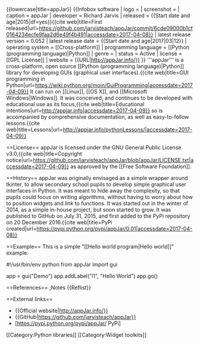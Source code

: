 {{lowercase|title=appJar}}
{{Infobox software
| logo                   = 
| screenshot             = 
| caption                = appJar
| developer              = Richard Jarvis
| released               = {{Start date and age|2015|df=yes}}<ref name=1streleased>{{cite web|title=First released|url=https://github.com/jarvisteach/appJar/commit/6cde09000b1cf0164234ecfe9faa2d6e49f4b491|accessdate=2017-04-08}}</ref>
| latest release version = 0.052
| latest release date    = {{Start date and age|2017|03|12}}
| operating system       = [[Cross-platform]]
| programming language   = [[Python (programming language)|Python]]
| genre                  =
| status                 = Active
| license                = [[GPL License]]
| website                = {{URL|http://appJar.info/}}
}}
'''appJar''' is a cross-platform, open source [[Python (programming language)|Python]] library for developing GUIs (graphical user interfaces).<ref>{{cite web|title=GUI programming in Python|url=https://wiki.python.org/moin/GuiProgramming|accessdate=2017-04-09}}</ref> It can run on [[Linux]], [[OS X]], and [[Microsoft Windows|Windows]]. It was conceived, and continues to be developed with educational use as its focus,<ref>{{cite web|title=Educational intentions|url=http://appjar.info|accessdate=2017-04-09}}</ref> so is accompanied by comprehensive documentation, as well as easy-to-follow lessons.<ref>{{cite web|title=Lessons|url=http://appjar.info/pythonLessons/|accessdate=2017-04-09}}</ref>

==License==
appJar is licensed under the GNU General Public License v3.0,<ref>{{cite web|title=Copyright notice|url=https://github.com/jarvisteach/appJar/blob/appJar/LICENSE.txt|accessdate=2017-04-09}}</ref> as approved by the [[Free Software Foundation]].

==History==
appJar was originally envisaged as a simple wrapper around tkinter, to allow secondary school pupils to develop simple graphical user interfaces in Python. It was meant to hide away the complexity, so that pupils could focus on writing algorithms, without having to worry about how to position widgets and link to functions. It was started out in the winter of 2014, as a simple in-house project, but soon started to grow. It was published to GitHub on July 31, 2015,<ref name=1streleased /> and first added to the PyPi repository on 20 December 2016.<ref>{{cite web|title=PyPi created|url=https://pypi.python.org/pypi/appJar/0.01|accessdate=2017-04-08}}</ref>

==Example==
This is a simple "[[Hello world program|Hello world]]" example:

<source lang="python">
#!/usr/bin/env python
from appJar import gui

app = gui("Demo")
app.addLabel("l1", "Hello World")
app.go()
</source>

==References==
;Notes
{{Reflist}}

==External links==
* {{Official website|http://appJar.info/}}
* {{GitHub|https://github.com/jarvisteach/appJar}}
* [https://pypi.python.org/pypi/appJar/ PyPi]

[[Category:Python libraries]]
[[Category:Widget toolkits]]
